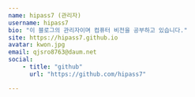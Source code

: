 ```yaml
---
name: hipass7 (관리자)
username: hipass7
bio: "이 블로그의 관리자이며 컴퓨터 비전을 공부하고 있습니다."
site: https://hipass7.github.io
avatar: kwon.jpg
email: qjsro8763@daum.net
social:
    - title: "github"
      url: "https://github.com/hipass7"

---
```

